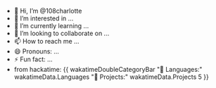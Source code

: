 - 👋 Hi, I’m @108charlotte
- 👀 I’m interested in ...
- 🌱 I’m currently learning ...
- 💞️ I’m looking to collaborate on ...
- 📫 How to reach me ...
- 😄 Pronouns: ...
- ⚡ Fun fact: ...
- from hackatime: {{ wakatimeDoubleCategoryBar "💾 Languages:" wakatimeData.Languages "💼 Projects:" wakatimeData.Projects 5 }}

<!---
108charlotte/108charlotte is a ✨ special ✨ repository because its `README.md` (this file) appears on your GitHub profile.
You can click the Preview link to take a look at your changes.
--->
